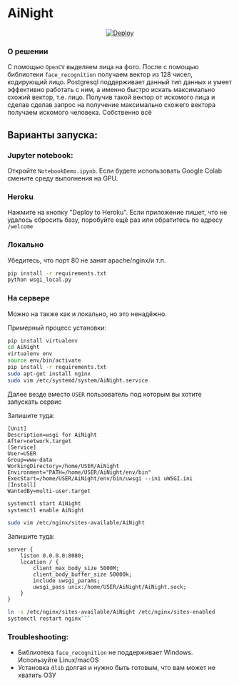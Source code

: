 # AiNight
<p align="center">
<a href="https://heroku.com/deploy?template=https://github.com/deevroman/AiNight" target=”_blank”>
  <img src="https://www.herokucdn.com/deploy/button.svg" alt="Deploy">
</a>
</p>

### О решении

С помощью `OpenCV` выделяем лица на фото. После с помощью библиотеки `face_recognition` получаем вектор из 128 чисел, кодирующий лицо. Postgresql поддерживает данный тип данных и умеет эффективно работать с ним, а именно быстро искать максимально схожий вектор, т.е. лицо. Получив такой вектор от искомого лица и сделав сделав запрос на получение максимально схожего вектора получаем искомого человека. Собственно всё

## Варианты запуска:

### Jupyter notebook:
  Откройте `NotebookDemo.ipynb`. Если будете использовать Google Colab смените среду выполнения на GPU.  

### Heroku
  
  Нажмите на кнопку "Deploy to Heroku". Если приложение пишет, что не удалось сбросить базу, поробуйте ещё раз или обратитесь по адресу `/welcome`
### Локально
  
  Убедитесь, что порт 80 не занят apache/nginx/и т.п.
  
  ```bash
  pip install -r requirements.txt
  python wsgi_local.py  
  ```
  
### На сервере
  
  Можно на также как и локально, но это ненадёжно.
  
  Примерный процесс установки:

  ```bash
  pip install virtualenv
  cd AiNight
  virtualenv env
  source env/bin/activate
  pip install -r requirements.txt
  sudo apt-get install nginx
  sudo vim /etc/systemd/system/AiNight.service
  ```
  Далее везде вместо `USER` пользователь под которым вы хотите запускать сервис
  

  Запишите туда:
  ```
  [Unit]
  Description=wsgi for AiNight
  After=network.target
  [Service]
  User=USER
  Group=www-data
  WorkingDirectory=/home/USER/AiNight
  Environment="PATH=/home/USER/AiNight/env/bin"
  ExecStart=/home/USER/AiNight/env/bin/uwsgi --ini uWSGI.ini
  [Install]
  WantedBy=multi-user.target
  ```
  ```bash
  systemctl start AiNight
  systemctl enable AiNight
  ```
  
  ```bash
  sudo vim /etc/nginx/sites-available/AiNight
  ```
  
Запишите туда:

```
server {
    listen 0.0.0.0:8080;
    location / {
        client_max_body_size 5000M;
        client_body_buffer_size 50000k;
        include uwsgi_params;
        uwsgi_pass unix:/home/USER/AiNight/AiNight.sock;
    }
}
```

```bash
ln -s /etc/nginx/sites-available/AiNight /etc/nginx/sites-enabled
systemctl restart nginx```
```

### Troubleshooting:

+ Библиотека `face_recognition` не поддерживает Windows. Используйте Linux/macOS 
+ Установка `dlib` долгая и нужно быть готовым, что вам может не хватить ОЗУ